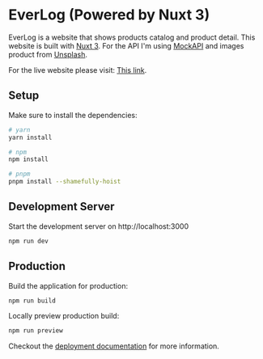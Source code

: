 # EverLog (Powered by Nuxt 3)

EverLog is a website that shows products catalog and product detail.
This website is built with [Nuxt 3](https://nuxt.com/).
For the API I'm using [MockAPI](https://mockapi.io) and images product from [Unsplash](https://unsplash.com/).

For the live website please visit: [This link](https://everlog.netlify.app/).

## Setup

Make sure to install the dependencies:

```bash
# yarn
yarn install

# npm
npm install

# pnpm
pnpm install --shamefully-hoist
```

## Development Server

Start the development server on http://localhost:3000

```bash
npm run dev
```

## Production

Build the application for production:

```bash
npm run build
```

Locally preview production build:

```bash
npm run preview
```

Checkout the [deployment documentation](https://v3.nuxtjs.org/guide/deploy/presets) for more information.
